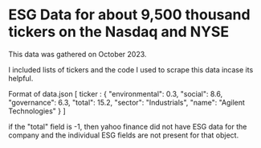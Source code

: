 # ESG Data for about 9,500 thousand tickers on the Nasdaq and NYSE

This data was gathered on October 2023.

I included lists of tickers and the code I used to scrape this data incase its helpful.

Format of data.json
[
ticker :
{
"environmental": 0.3,
"social": 8.6, 
"governance": 6.3, 
"total": 15.2, 
"sector": "Industrials", 
"name": "Agilent Technologies"
}
]

if the "total" field is -1, then yahoo finance did not have ESG data for the company and the individual ESG fields are not present for that object.
